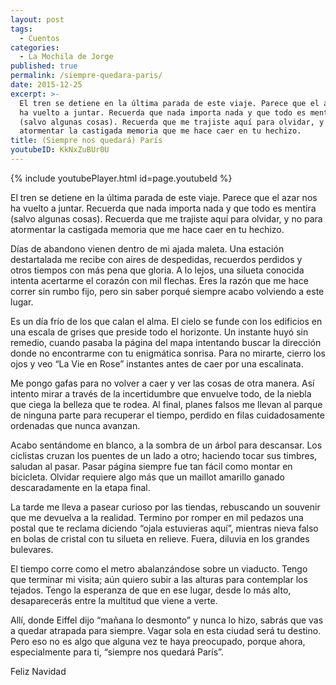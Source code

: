 ```yaml
---
layout: post
tags:
  - Cuentos
categories:
  - La Mochila de Jorge
published: true
permalink: /siempre-quedara-paris/
date: 2015-12-25
excerpt: >-
  El tren se detiene en la última parada de este viaje. Parece que el azar nos
  ha vuelto a juntar. Recuerda que nada importa nada y que todo es mentira
  (salvo algunas cosas). Recuerda que me trajiste aquí para olvidar, y no para
  atormentar la castigada memoria que me hace caer en tu hechizo.
title: (Siempre nos quedará) París
youtubeID: KkNxZuBUr0U
---
```

{% include youtubePlayer.html id=page.youtubeId %}
   
   
El tren se detiene en la última parada de este viaje. Parece que el azar nos ha vuelto a juntar. Recuerda que nada importa nada y que todo es mentira (salvo algunas cosas). Recuerda que me trajiste aquí para olvidar, y no para atormentar la castigada memoria que me hace caer en tu hechizo.

Días de abandono vienen dentro de mi ajada maleta. Una estación destartalada me recibe con aires de despedidas, recuerdos perdidos y otros tiempos con más pena que gloria. A lo lejos, una silueta conocida intenta acertarme el corazón con mil flechas. Eres la razón que me hace correr sin rumbo fijo, pero sin saber porqué siempre acabo volviendo a este lugar. 

Es un día frío de los que calan el alma. El cielo se funde con los edificios en una escala de grises que preside todo el horizonte. Un instante huyó sin remedio, cuando pasaba la página del mapa intentando buscar la dirección donde no encontrarme con tu enigmática sonrisa. Para no mirarte, cierro los ojos y veo “La Vie en Rose” instantes antes de caer por una escalinata. 

Me pongo gafas para no volver a caer y ver las cosas de otra manera. Así intento mirar a través de la incertidumbre que envuelve todo, de la niebla que ciega la belleza que te rodea. Al final, planes falsos me llevan al parque de ninguna parte para recuperar el tiempo, perdido en filas cuidadosamente ordenadas que nunca avanzan. 

Acabo sentándome en blanco, a la sombra de un árbol para descansar. Los ciclistas cruzan los puentes de un lado a otro; haciendo tocar sus timbres, saludan al pasar. Pasar página siempre fue tan fácil como montar en bicicleta. Olvidar requiere algo más que un maillot amarillo ganado descaradamente en la etapa final. 

La tarde me lleva a pasear curioso por las tiendas, rebuscando un souvenir que me devuelva a la realidad. Termino por romper en mil pedazos una postal que te reclama diciendo “ojala estuvieras aquí”, mientras nieva falso en bolas de cristal con tu silueta en relieve. Fuera, diluvia en los grandes bulevares. 

El tiempo corre como el metro abalanzándose sobre un viaducto. Tengo que terminar mi visita; aún quiero subir a las alturas para contemplar los tejados. Tengo la esperanza de que en ese lugar, desde lo más alto, desaparecerás entre la multitud que viene a verte. 

Allí, donde Eiffel dijo “mañana lo desmonto” y nunca lo hizo, sabrás que vas a quedar atrapada para siempre. Vagar sola en esta ciudad será tu destino. Pero eso no es algo que alguna vez te haya preocupado, porque ahora, especialmente para ti, “siempre nos quedará París”. 

Feliz Navidad
